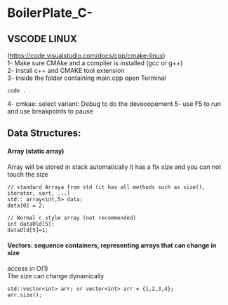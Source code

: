 # BoilerPlate_C-

## VSCODE LINUX  
(https://code.visualstudio.com/docs/cpp/cmake-linux)  
1- Make sure CMAke and a compiler is installed (gcc or g++)  
2- install c++ and CMAKE tool extension  
3- inside the folder containing main.cpp open Terminal 
```
code .
```
4- cmkae: select variant: Debug to do the deveoopement 
5- use F5 to run and use breakpoints to pause 

## Data Structures: 
#### Array (static array) 
Array will be stored in stack automatically
It has a fix size and you can not touch the size  
```
// standard Arraya from std (it has all methods such as size(), iterator, sort, ...)
std:: array<int,5> data;
data[0] = 2;

// Normal c style array (not recommended)
int dataOld[5];
dataOld[5]=1;
```
#### Vectors: sequence containers, representing arrays that can change in size 
 access in O(1)   
 The size can change dynamically 
 ```
 std::vector<int> arr; or vector<int> arr = {1,2,3,4};   
 arr.size();   
 
 ```
 


